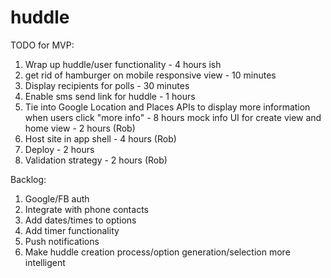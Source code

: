 # huddle

TODO for MVP:
1. Wrap up huddle/user functionality - 4 hours ish
2. get rid of hamburger on mobile responsive view - 10 minutes
3. Display recipients for polls - 30 minutes
4. Enable sms send link for huddle - 1 hours
5. Tie into Google Location and Places APIs to display more information when users click "more info" - 8 hours
   mock info UI for create view and home view - 2 hours (Rob)
6. Host site in app shell - 4 hours (Rob)
7. Deploy - 2 hours 
8. Validation strategy - 2 hours (Rob)

Backlog:
1. Google/FB auth
2. Integrate with phone contacts
3. Add dates/times to options
4. Add timer functionality
5. Push notifications
6. Make huddle creation process/option generation/selection more intelligent
